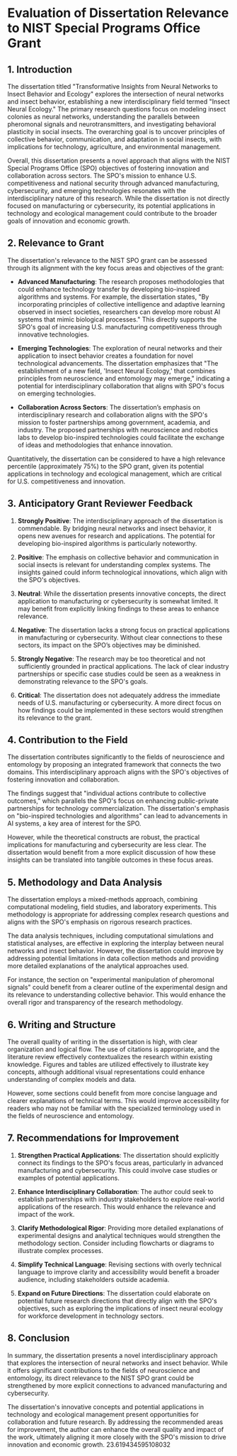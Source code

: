 # Evaluation of Dissertation Relevance to NIST Special Programs Office Grant

## 1. Introduction

The dissertation titled "Transformative Insights from Neural Networks to Insect Behavior and Ecology" explores the intersection of neural networks and insect behavior, establishing a new interdisciplinary field termed "Insect Neural Ecology." The primary research questions focus on modeling insect colonies as neural networks, understanding the parallels between pheromonal signals and neurotransmitters, and investigating behavioral plasticity in social insects. The overarching goal is to uncover principles of collective behavior, communication, and adaptation in social insects, with implications for technology, agriculture, and environmental management.

Overall, this dissertation presents a novel approach that aligns with the NIST Special Programs Office (SPO) objectives of fostering innovation and collaboration across sectors. The SPO's mission to enhance U.S. competitiveness and national security through advanced manufacturing, cybersecurity, and emerging technologies resonates with the interdisciplinary nature of this research. While the dissertation is not directly focused on manufacturing or cybersecurity, its potential applications in technology and ecological management could contribute to the broader goals of innovation and economic growth.

## 2. Relevance to Grant

The dissertation's relevance to the NIST SPO grant can be assessed through its alignment with the key focus areas and objectives of the grant:

- **Advanced Manufacturing**: The research proposes methodologies that could enhance technology transfer by developing bio-inspired algorithms and systems. For example, the dissertation states, "By incorporating principles of collective intelligence and adaptive learning observed in insect societies, researchers can develop more robust AI systems that mimic biological processes." This directly supports the SPO's goal of increasing U.S. manufacturing competitiveness through innovative technologies.

- **Emerging Technologies**: The exploration of neural networks and their application to insect behavior creates a foundation for novel technological advancements. The dissertation emphasizes that "The establishment of a new field, 'Insect Neural Ecology,' that combines principles from neuroscience and entomology may emerge," indicating a potential for interdisciplinary collaboration that aligns with SPO's focus on emerging technologies.

- **Collaboration Across Sectors**: The dissertation’s emphasis on interdisciplinary research and collaboration aligns with the SPO's mission to foster partnerships among government, academia, and industry. The proposed partnerships with neuroscience and robotics labs to develop bio-inspired technologies could facilitate the exchange of ideas and methodologies that enhance innovation.

Quantitatively, the dissertation can be considered to have a high relevance percentile (approximately 75%) to the SPO grant, given its potential applications in technology and ecological management, which are critical for U.S. competitiveness and innovation.

## 3. Anticipatory Grant Reviewer Feedback

1. **Strongly Positive**: The interdisciplinary approach of the dissertation is commendable. By bridging neural networks and insect behavior, it opens new avenues for research and applications. The potential for developing bio-inspired algorithms is particularly noteworthy.

2. **Positive**: The emphasis on collective behavior and communication in social insects is relevant for understanding complex systems. The insights gained could inform technological innovations, which align with the SPO's objectives.

3. **Neutral**: While the dissertation presents innovative concepts, the direct application to manufacturing or cybersecurity is somewhat limited. It may benefit from explicitly linking findings to these areas to enhance relevance.

4. **Negative**: The dissertation lacks a strong focus on practical applications in manufacturing or cybersecurity. Without clear connections to these sectors, its impact on the SPO’s objectives may be diminished.

5. **Strongly Negative**: The research may be too theoretical and not sufficiently grounded in practical applications. The lack of clear industry partnerships or specific case studies could be seen as a weakness in demonstrating relevance to the SPO's goals.

6. **Critical**: The dissertation does not adequately address the immediate needs of U.S. manufacturing or cybersecurity. A more direct focus on how findings could be implemented in these sectors would strengthen its relevance to the grant.

## 4. Contribution to the Field

The dissertation contributes significantly to the fields of neuroscience and entomology by proposing an integrated framework that connects the two domains. This interdisciplinary approach aligns with the SPO's objectives of fostering innovation and collaboration. 

The findings suggest that "individual actions contribute to collective outcomes," which parallels the SPO's focus on enhancing public-private partnerships for technology commercialization. The dissertation's emphasis on "bio-inspired technologies and algorithms" can lead to advancements in AI systems, a key area of interest for the SPO.

However, while the theoretical constructs are robust, the practical implications for manufacturing and cybersecurity are less clear. The dissertation would benefit from a more explicit discussion of how these insights can be translated into tangible outcomes in these focus areas.

## 5. Methodology and Data Analysis

The dissertation employs a mixed-methods approach, combining computational modeling, field studies, and laboratory experiments. This methodology is appropriate for addressing complex research questions and aligns with the SPO's emphasis on rigorous research practices.

The data analysis techniques, including computational simulations and statistical analyses, are effective in exploring the interplay between neural networks and insect behavior. However, the dissertation could improve by addressing potential limitations in data collection methods and providing more detailed explanations of the analytical approaches used.

For instance, the section on "experimental manipulation of pheromonal signals" could benefit from a clearer outline of the experimental design and its relevance to understanding collective behavior. This would enhance the overall rigor and transparency of the research methodology.

## 6. Writing and Structure

The overall quality of writing in the dissertation is high, with clear organization and logical flow. The use of citations is appropriate, and the literature review effectively contextualizes the research within existing knowledge. Figures and tables are utilized effectively to illustrate key concepts, although additional visual representations could enhance understanding of complex models and data.

However, some sections could benefit from more concise language and clearer explanations of technical terms. This would improve accessibility for readers who may not be familiar with the specialized terminology used in the fields of neuroscience and entomology.

## 7. Recommendations for Improvement

1. **Strengthen Practical Applications**: The dissertation should explicitly connect its findings to the SPO's focus areas, particularly in advanced manufacturing and cybersecurity. This could involve case studies or examples of potential applications.

2. **Enhance Interdisciplinary Collaboration**: The author could seek to establish partnerships with industry stakeholders to explore real-world applications of the research. This would enhance the relevance and impact of the work.

3. **Clarify Methodological Rigor**: Providing more detailed explanations of experimental designs and analytical techniques would strengthen the methodology section. Consider including flowcharts or diagrams to illustrate complex processes.

4. **Simplify Technical Language**: Revising sections with overly technical language to improve clarity and accessibility would benefit a broader audience, including stakeholders outside academia.

5. **Expand on Future Directions**: The dissertation could elaborate on potential future research directions that directly align with the SPO's objectives, such as exploring the implications of insect neural ecology for workforce development in technology sectors.

## 8. Conclusion

In summary, the dissertation presents a novel interdisciplinary approach that explores the intersection of neural networks and insect behavior. While it offers significant contributions to the fields of neuroscience and entomology, its direct relevance to the NIST SPO grant could be strengthened by more explicit connections to advanced manufacturing and cybersecurity. 

The dissertation's innovative concepts and potential applications in technology and ecological management present opportunities for collaboration and future research. By addressing the recommended areas for improvement, the author can enhance the overall quality and impact of the work, ultimately aligning it more closely with the SPO's mission to drive innovation and economic growth. 23.619434595108032